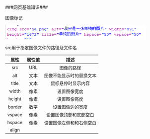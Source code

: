 ###网页基础知识###

图像标记

![1524396193568](.\images\网页基础知识2图1.png)

src用于指定图像文件的路径及文件名

|  属性  | 属性值 |           描述           |
| :----: | :----: | :----------------------: |
|  src   |  URL   |        图像的路径        |
|  alt   |  文本  | 图像不能显示时的替换文本 |
| title  |  文本  |    鼠标悬停时显示内容    |
| width  |  像素  |       设置图像宽度       |
| height |  像素  |       设置图像高度       |
| border |  数字  |     设置图像边的宽度     |
| vspace |  像素  |  设置图像顶部和底部空白  |
| hspace |  像素  | 设置图像左侧和和右侧空白 |
| align  |        |                          |



